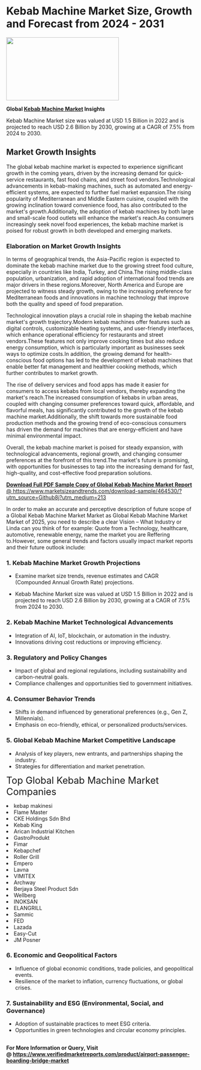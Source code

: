 <H1>Kebab Machine Market Size, Growth and Forecast from 2024 - 2031</H1><img class="aligncenter size-medium wp-image-584254" src="https://thirdeyenews.in/wp-content/uploads/2024/09/Global-Market-Research-300x168.jpeg" alt="" width="300" height="168" /><p><strong>Global&nbsp;<a href="https://www.marketsizeandtrends.com/download-sample/464530/?utm_source=Github8j?utm_medium=213">Kebab Machine Market</a> Insights</strong></p><p>Kebab Machine Market size was valued at USD 1.5 Billion in 2022 and is projected to reach USD 2.6 Billion by 2030, growing at a CAGR of 7.5% from 2024 to 2030.</p><p><h2>Market Growth Insights</h2> <p>The global kebab machine market is expected to experience significant growth in the coming years, driven by the increasing demand for quick-service restaurants, fast food chains, and street food vendors.Technological advancements in kebab-making machines, such as automated and energy-efficient systems, are expected to further fuel market expansion.The rising popularity of Mediterranean and Middle Eastern cuisine, coupled with the growing inclination toward convenience food, has also contributed to the market's growth.Additionally, the adoption of kebab machines by both large and small-scale food outlets will enhance the market's reach.As consumers increasingly seek novel food experiences, the kebab machine market is poised for robust growth in both developed and emerging markets.</p> <p><a href="#"></a></p> <h3>Elaboration on Market Growth Insights</h3> <p>In terms of geographical trends, the Asia-Pacific region is expected to dominate the kebab machine market due to the growing street food culture, especially in countries like India, Turkey, and China.The rising middle-class population, urbanization, and rapid adoption of international food trends are major drivers in these regions.Moreover, North America and Europe are projected to witness steady growth, owing to the increasing preference for Mediterranean foods and innovations in machine technology that improve both the quality and speed of food preparation.</p> <p>Technological innovation plays a crucial role in shaping the kebab machine market's growth trajectory.Modern kebab machines offer features such as digital controls, customizable heating systems, and user-friendly interfaces, which enhance operational efficiency for restaurants and street vendors.These features not only improve cooking times but also reduce energy consumption, which is particularly important as businesses seek ways to optimize costs.In addition, the growing demand for health-conscious food options has led to the development of kebab machines that enable better fat management and healthier cooking methods, which further contributes to market growth.</p> <p>The rise of delivery services and food apps has made it easier for consumers to access kebabs from local vendors, thereby expanding the market's reach.The increased consumption of kebabs in urban areas, coupled with changing consumer preferences toward quick, affordable, and flavorful meals, has significantly contributed to the growth of the kebab machine market.Additionally, the shift towards more sustainable food production methods and the growing trend of eco-conscious consumers has driven the demand for machines that are energy-efficient and have minimal environmental impact.</p> <p>Overall, the kebab machine market is poised for steady expansion, with technological advancements, regional growth, and changing consumer preferences at the forefront of this trend.The market's future is promising, with opportunities for businesses to tap into the increasing demand for fast, high-quality, and cost-effective food preparation solutions.</p> <p><a href="#"></p><p><span class=""><strong>Download Full PDF Sample Copy of Global Kebab Machine Market Report</strong> @ <a href="https://www.marketsizeandtrends.com/download-sample/464530/?utm_source=Github8j?utm_medium=213" target="_blank">https://www.marketsizeandtrends.com/download-sample/464530/?utm_source=Github8j?utm_medium=213</a></span></p><p>In order to make an accurate and perceptive description of future scope of a Global&nbsp;Kebab Machine Market Market as Global&nbsp;Kebab Machine Market Market of 2025, you need to describe a clear Vision &ndash; What Industry or Linda can you think of for example: Quote from a Technology, healthcare, automotive, renewable energy, name the market you are Reffering to.However, some general trends and factors usually impact market reports and their future outlook include:</p><h3>1.&nbsp;<strong>Kebab Machine Market Growth Projections</strong></h3><ul><li>Examine market size trends, revenue estimates and CAGR (Compounded Annual Growth Rate) projections.</li><li><p>Kebab Machine Market size was valued at USD 1.5 Billion in 2022 and is projected to reach USD 2.6 Billion by 2030, growing at a CAGR of 7.5% from 2024 to 2030.</p></li></ul><h3>2.&nbsp;<strong>Kebab Machine Market Technological Advancements</strong></h3><ul><li>Integration of AI, IoT, blockchain, or automation in the industry.</li><li>Innovations driving cost reductions or improving efficiency.</li></ul><h3>3.&nbsp;<strong>Regulatory and Policy Changes</strong></h3><ul><li>Impact of global and regional regulations, including sustainability and carbon-neutral goals.</li><li>Compliance challenges and opportunities tied to government initiatives.</li></ul><h3>4.&nbsp;<strong>Consumer Behavior Trends</strong></h3><ul><li>Shifts in demand influenced by generational preferences (e.g., Gen Z, Millennials).</li><li>Emphasis on eco-friendly, ethical, or personalized products/services.</li></ul><h3>5.&nbsp;<strong>Global Kebab Machine Market Competitive Landscape</strong></h3><ul><li>Analysis of key players, new entrants, and partnerships shaping the industry.</li><li>Strategies for differentiation and market penetration.</li></ul><p data-pm-slice="1 1 []"><span style="color: inherit; font-family: inherit; font-size: 25px;">Top Global Kebab Machine Market Companies</span></p><div class="" data-test-id=""><p><li>kebap makinesi</li><li> Flame Master</li><li> CKE Holdings Sdn Bhd</li><li> Kebab King</li><li> Arican Industrial Kitchen</li><li> GastroProdukt</li><li> Fimar</li><li> Kebapchef</li><li> Roller Grill</li><li> Empero</li><li> Lavna</li><li> VIMITEX</li><li> Archway</li><li> Berjaya Steel Product Sdn</li><li> Wellberg</li><li> INOKSAN</li><li> ELANGRILL</li><li> Sammic</li><li> FED</li><li> Lazada</li><li> Easy-Cut</li><li> JM Posner</li></p></div><h3>6.&nbsp;<strong>Economic and Geopolitical Factors</strong></h3><ul><li>Influence of global economic conditions, trade policies, and geopolitical events.</li><li>Resilience of the market to inflation, currency fluctuations, or global crises.</li></ul><h3>7.&nbsp;<strong>Sustainability and ESG (Environmental, Social, and Governance)</strong></h3><ul><li>Adoption of sustainable practices to meet ESG criteria.</li><li>Opportunities in green technologies and circular economy principles.</li></ul><h2><strong style="font-size: 14px;">For More Information or Query, Visit @&nbsp;</strong><a style="background-color: #ffffff; font-size: 14px;" href="https://www.marketsizeandtrends.com/report/kebab-machine-market/" target="_blank">https://www.verifiedmarketreports.com/product/airport-passenger-boarding-bridge-market</a></h2>